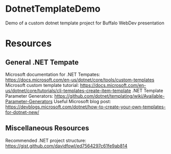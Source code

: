 # DotnetTemplateDemo
Demo of a custom dotnet template project for Buffalo WebDev presentation

# Resources
## General .NET Tempate
Microsoft documentation for .NET Tempates: https://docs.microsoft.com/en-us/dotnet/core/tools/custom-templates
Microsoft custom template tutorial: https://docs.microsoft.com/en-us/dotnet/core/tutorials/cli-templates-create-item-template
.NET Template Parameter Generators: https://github.com/dotnet/templating/wiki/Available-Parameter-Generators
Useful Microsoft blog post: https://devblogs.microsoft.com/dotnet/how-to-create-your-own-templates-for-dotnet-new/

## Miscellaneous Resources
Recommended .NET project structure: https://gist.github.com/davidfowl/ed7564297c61fe9ab814
